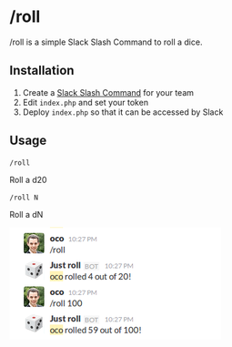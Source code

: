 # /roll

/roll is a simple Slack Slash Command to roll a dice.

## Installation

1. Create a [Slack Slash Command](https://api.slack.com/slash-commands) for your team
2. Edit `index.php` and set your token
3. Deploy `index.php` so that it can be accessed by Slack

## Usage

```
/roll
```

Roll a d20

```
/roll N
```

Roll a dN

![Screen](https://raw.githubusercontent.com/OlivierCoilland/slash-roll/master/screen.png)
